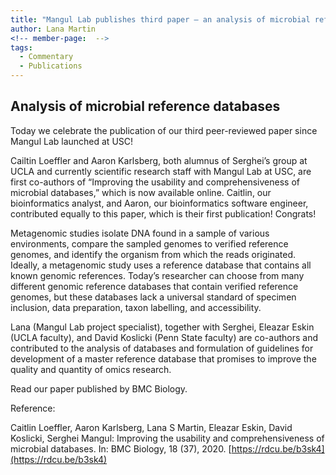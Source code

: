 ```yaml
---
title: "Mangul Lab publishes third paper – an analysis of microbial reference databases"
author: Lana Martin
<!-- member-page:  -->
tags:
  - Commentary
  - Publications
---
```


## Analysis of microbial reference databases

Today we celebrate the publication of our third peer-reviewed paper since Mangul Lab launched at USC!

Cailtin Loeffler and Aaron Karlsberg, both alumnus of Serghei’s group at UCLA and currently scientific research staff with Mangul Lab at USC, are first co-authors of  “Improving the usability and comprehensiveness of microbial databases,” which is now available online. Caitlin, our bioinformatics analyst, and Aaron, our bioinformatics software engineer, contributed equally to this paper, which is their first publication! Congrats!

Metagenomic studies isolate DNA found in a sample of various environments, compare the sampled genomes to verified reference genomes, and identify the organism from which the reads originated. Ideally, a metagenomic study uses a reference database that contains all known genomic references. Today’s researcher can choose from many different genomic reference databases that contain verified reference genomes, but these databases lack a universal standard of specimen inclusion, data preparation, taxon labelling, and accessibility.

Lana (Mangul Lab project specialist), together with Serghei, Eleazar Eskin (UCLA faculty), and David Koslicki (Penn State faculty) are co-authors and contributed to the analysis of databases and formulation of guidelines for development of a master reference database that promises to improve the quality and quantity of omics research.

Read our paper published by BMC Biology.

Reference:

Caitlin Loeffler, Aaron Karlsberg, Lana S Martin, Eleazar Eskin, David Koslicki, Serghei Mangul: Improving the usability and comprehensiveness of microbial databases. In: BMC Biology, 18 (37), 2020.
[https://rdcu.be/b3sk4](https://rdcu.be/b3sk4)


